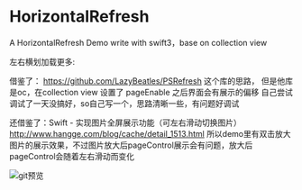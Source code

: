 # HorizontalRefresh
A HorizontalRefresh Demo write with swift3，base on collection view

左右横划加载更多:

借鉴了：
https://github.com/LazyBeatles/PSRefresh 这个库的思路，
但是他库是oc，在collection view 设置了 pageEnable 之后界面会有展示的偏移
自己尝试调试了一天没搞好，so自己写一个，思路清晰一些，有问题好调试

还借鉴了：Swift - 实现图片全屏展示功能（可左右滑动切换图片）
http://www.hangge.com/blog/cache/detail_1513.html 
所以demo里有双击放大图片的展示效果，不过图片放大后pageControl展示会有问题，放大后pageControl会随着左右滑动而变化

   ![git预览](https://github.com/buoge/HorizontalRefresh/blob/master/HorzontalRefrsh.mp4.gif "git预览")



